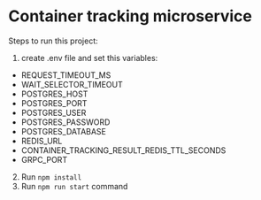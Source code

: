 # Container tracking microservice

Steps to run this project:

1. create .env file and set this variables:
- REQUEST_TIMEOUT_MS
- WAIT_SELECTOR_TIMEOUT
- POSTGRES_HOST
- POSTGRES_PORT
- POSTGRES_USER
- POSTGRES_PASSWORD
- POSTGRES_DATABASE
- REDIS_URL
- CONTAINER_TRACKING_RESULT_REDIS_TTL_SECONDS
- GRPC_PORT
2. Run `npm install`
3. Run `npm run start` command
